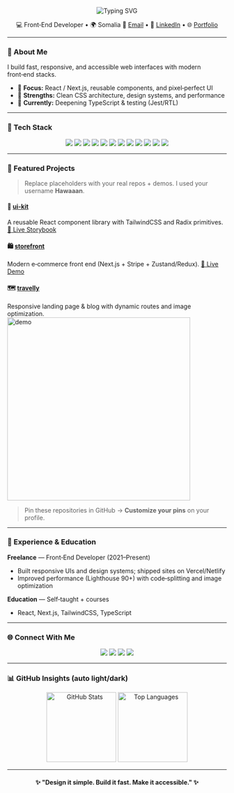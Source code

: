 <!-- Profile README that appears on your GitHub profile -->

<p align="center">
  <img src="https://readme-typing-svg.demolab.com?font=Inter&weight=700&size=28&duration=2800&pause=900&color=00BFFF&center=true&vCenter=true&width=720&lines=Hi%2C+I'm+Hawaaan+%F0%9F%91%8B;Front%E2%80%91End+Developer;Clean+UI+%E2%80%A2+Accessible+Design+%E2%80%A2+Fast+Apps" alt="Typing SVG" />
</p>

<p align="center">
  💻 Front‑End Developer • 🌍 Somalia  
  📧 <a href="mailto:YOUR_EMAIL">Email</a> • 🔗 <a href="https://www.linkedin.com/in/YOUR_LINKEDIN">LinkedIn</a> • 🌐 <a href="https://YOUR_SITE">Portfolio</a>
</p>

---

### 🧠 About Me

I build fast, responsive, and accessible web interfaces with modern front‑end stacks.

* 🎯 **Focus:** React / Next.js, reusable components, and pixel‑perfect UI
* 🧩 **Strengths:** Clean CSS architecture, design systems, and performance
* 🌱 **Currently:** Deepening TypeScript & testing (Jest/RTL)

---

### 🧰 Tech Stack

<p align="center">
  <img src="https://img.shields.io/badge/Framework-React-61DAFB?logo=react&logoColor=white" />
  <img src="https://img.shields.io/badge/Framework-Next.js-000000?logo=nextdotjs&logoColor=white" />
  <img src="https://img.shields.io/badge/Language-TypeScript-3178C6?logo=typescript&logoColor=white" />
  <img src="https://img.shields.io/badge/Language-JavaScript-F7DF1E?logo=javascript&logoColor=black" />
  <img src="https://img.shields.io/badge/Markup-HTML5-E34F26?logo=html5&logoColor=white" />
  <img src="https://img.shields.io/badge/Styles-CSS3-1572B6?logo=css3&logoColor=white" />
  <img src="https://img.shields.io/badge/UI-TailwindCSS-06B6D4?logo=tailwindcss&logoColor=white" />
  <img src="https://img.shields.io/badge/State-Redux%20Toolkit-764ABC?logo=redux&logoColor=white" />
  <img src="https://img.shields.io/badge/Build-Vite-646CFF?logo=vite&logoColor=white" />
  <img src="https://img.shields.io/badge/Tools-Git-F05032?logo=git&logoColor=white" />
  <img src="https://img.shields.io/badge/Design-Figma-F24E1E?logo=figma&logoColor=white" />
  <img src="https://img.shields.io/badge/Hosting-Vercel-000000?logo=vercel&logoColor=white" />
</p>

---

### 🌟 Featured Projects

> Replace placeholders with your real repos + demos. I used your username **Hawaaan**.

#### 🧩 [ui-kit](https://github.com/Hawaaan/ui-kit)

A reusable React component library with TailwindCSS and Radix primitives.
[🔗 Live Storybook](https://DEMO_URL)

#### 🛍️ [storefront](https://github.com/Hawaaan/storefront)

Modern e‑commerce front end (Next.js + Stripe + Zustand/Redux).
[🔗 Live Demo](https://DEMO_URL)

#### 🗺️ [travelly](https://github.com/Hawaaan/travelly)

Responsive landing page & blog with dynamic routes and image optimization. <img alt="demo" src="https://PLACE_A_SMALL_GIF_OR_IMAGE" width="420"/>

> Pin these repositories in GitHub → **Customize your pins** on your profile.

---

### 💼 Experience & Education

**Freelance** — Front‑End Developer (2021–Present)

* Built responsive UIs and design systems; shipped sites on Vercel/Netlify
* Improved performance (Lighthouse 90+) with code‑splitting and image optimization

**Education** — Self‑taught + courses

* React, Next.js, TailwindCSS, TypeScript

---

### 🌐 Connect With Me

<p align="center">
  <a href="mailto:YOUR_EMAIL"><img src="https://img.shields.io/badge/Email-YOUR__EMAIL-blue?logo=gmail" /></a>
  <a href="https://www.linkedin.com/in/YOUR_LINKEDIN"><img src="https://img.shields.io/badge/LinkedIn-Hawaaan-blue?logo=linkedin" /></a>
  <a href="https://twitter.com/YOUR_HANDLE"><img src="https://img.shields.io/badge/Twitter-@YOUR__HANDLE-blue?logo=twitter" /></a>
  <a href="https://YOUR_SITE"><img src="https://img.shields.io/badge/Portfolio-YOUR__SITE-brightgreen?logo=firefox" /></a>
</p>

---

### 📊 GitHub Insights (auto light/dark)

<p align="center">
  <picture>
    <source media="(prefers-color-scheme: dark)" srcset="https://github-readme-stats.vercel.app/api?username=Hawaaan&show_icons=true&theme=radical" />
    <source media="(prefers-color-scheme: light)" srcset="https://github-readme-stats.vercel.app/api?username=Hawaaan&show_icons=true&theme=default" />
    <img alt="GitHub Stats" src="https://github-readme-stats.vercel.app/api?username=Hawaaan&show_icons=true&theme=default" height="160" />
  </picture>

  <picture>
    <source media="(prefers-color-scheme: dark)" srcset="https://github-readme-stats.vercel.app/api/top-langs/?username=Hawaaan&layout=compact&theme=radical" />
    <source media="(prefers-color-scheme: light)" srcset="https://github-readme-stats.vercel.app/api/top-langs/?username=Hawaaan&layout=compact&theme=default" />
    <img alt="Top Languages" src="https://github-readme-stats.vercel.app/api/top-langs/?username=Hawaaan&layout=compact&theme=default" height="160" />
  </picture>
</p>

---

<h4 align="center">✨ "Design it simple. Build it fast. Make it accessible." ✨</h4>

<!-- Replace placeholders like YOUR_EMAIL, YOUR_LINKEDIN, YOUR_SITE, and DEMO_URL before publishing. -->

